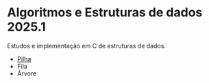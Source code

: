 # Algoritmos e Estruturas de dados 2025.1

Estudos e implementação em C de estruturas de dados.

- [Pilha](https://github.com/anchietajunior/algs-ds-2025/blob/main/pilha.c)
- Fila
- Árvore
